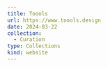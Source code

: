 ```yaml
---
title: Toools
url: https://www.toools.design
date: 2024-03-22
collection:
  - Curation
type: Collections
kind: website
---
```


